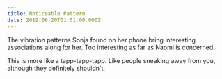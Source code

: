 ```yaml
---
title: Noticeable Pattern
date: 2019-06-20T01:51:00.000Z
---
```


The vibration patterns Sonja found on her phone bring interesting associations along for her. Too interesting as far as Naomi is concerned.

<section class="hidden" aria-description="Hidden text" tabindex="0">
This is more like a tapp-tapp-tapp. Like people sneaking away from you, although they definitely shouldn't.
</section>
